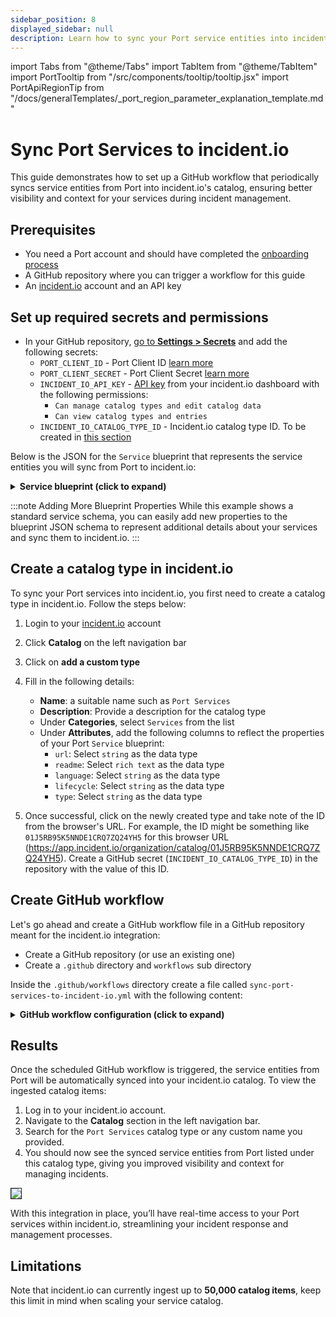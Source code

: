 ```yaml
---
sidebar_position: 8
displayed_sidebar: null
description: Learn how to sync your Port service entities into incident.io catalog.
---
```


import Tabs from "@theme/Tabs"
import TabItem from "@theme/TabItem"
import PortTooltip from "/src/components/tooltip/tooltip.jsx"
import PortApiRegionTip from "/docs/generalTemplates/_port_region_parameter_explanation_template.md"

# Sync Port Services to incident.io
This guide demonstrates how to set up a GitHub workflow that periodically syncs service entities from Port into incident.io's catalog, ensuring better visibility and context for your services during incident management.


## Prerequisites

- You need a Port account and should have completed the [onboarding process](/quickstart)
- A GitHub repository where you can trigger a workflow for this guide
- An [incident.io](https://app.incident.io/) account and an API key

## Set up required secrets and permissions

- In your GitHub repository, [go to **Settings > Secrets**](https://docs.github.com/en/actions/security-guides/using-secrets-in-github-actions#creating-secrets-for-a-repository) and add the following secrets:
  - `PORT_CLIENT_ID` - Port Client ID [learn more](/build-your-software-catalog/custom-integration/api/#get-api-token)
  - `PORT_CLIENT_SECRET` - Port Client Secret [learn more](/build-your-software-catalog/custom-integration/api/#get-api-token)
  - `INCIDENT_IO_API_KEY` - [API key](https://app.incident.io/settings/api-keys) from your incident.io dashboard with the following permissions: 
    - `Can manage catalog types and edit catalog data`
    - `Can view catalog types and entries`
  - `INCIDENT_IO_CATALOG_TYPE_ID` - Incident.io catalog type ID. To be created in [this section](#create-a-catalog-item-in-incident-io)


Below is the JSON for the `Service` blueprint that represents the service entities you will sync from Port to incident.io:

<details>
<summary><b>Service blueprint (click to expand)</b></summary>

```json showLineNumbers
{
  "identifier": "service",
  "title": "Service",
  "icon": "Github",
  "schema": {
    "properties": {
      "readme": {
        "title": "README",
        "type": "string",
        "format": "markdown",
        "icon": "Book"
      },
      "url": {
        "title": "URL",
        "format": "url",
        "type": "string",
        "icon": "Link"
      },
      "language": {
        "icon": "Git",
        "type": "string",
        "title": "Language",
        "enum": [
          "GO",
          "Python",
          "Node",
          "React"
        ],
        "enumColors": {
          "GO": "red",
          "Python": "green",
          "Node": "blue",
          "React": "yellow"
        }
      },
      "type": {
        "title": "Type",
        "description": "This service's type",
        "type": "string",
        "enum": [
          "Backend",
          "Frontend",
          "Library"
        ],
        "enumColors": {
          "Backend": "purple",
          "Frontend": "pink",
          "Library": "green"
        },
        "icon": "DefaultProperty"
      },
      "lifecycle": {
        "title": "Lifecycle",
        "type": "string",
        "enum": [
          "Production",
          "Experimental",
          "Deprecated"
        ],
        "enumColors": {
          "Production": "green",
          "Experimental": "yellow",
          "Deprecated": "red"
        },
        "icon": "DefaultProperty"
      }
    },
    "required": []
  },
  "mirrorProperties": {},
  "calculationProperties": {},
  "aggregationProperties": {},
  "relations": {}
}
```
</details>

:::note Adding More Blueprint Properties
While this example shows a standard service schema, you can easily add new properties to the blueprint JSON schema to represent additional details about your services and sync them to incident.io.
:::

## Create a catalog type in incident.io

To sync your Port services into incident.io, you first need to create a catalog type in incident.io. Follow the steps below:

1. Login to your [incident.io](https://app.incident.io/) account
2. Click **Catalog** on the left navigation bar
3. Click on **add a custom type**
4. Fill in the following details:
   - **Name**: a suitable name such as `Port Services`
   - **Description**: Provide a description for the catalog type
   - Under **Categories**, select `Services` from the list
   - Under **Attributes**, add the following columns to reflect the properties of your Port `Service` blueprint:
     - `url`: Select `string` as the data type
     - `readme`: Select `rich text` as the data type
     - `language`: Select `string` as the data type
     - `lifecycle`: Select `string` as the data type
     - `type`: Select `string` as the data type

5. Once successful, click on the newly created type and take note of the ID from the browser's URL. For example, the ID might be something like `01J5RB95K5NNDE1CRQ7ZQ24YH5` for this browser URL (https://app.incident.io/organization/catalog/01J5RB95K5NNDE1CRQ7ZQ24YH5). Create a GitHub secret (`INCIDENT_IO_CATALOG_TYPE_ID`) in the repository with the value of this ID.


## Create GitHub workflow

Let's go ahead and create a GitHub workflow file in a GitHub repository meant for the incident.io integration:

- Create a GitHub repository (or use an existing one)
- Create a `.github` directory and `workflows` sub directory

Inside the `.github/workflows` directory create a file called `sync-port-services-to-incident-io.yml` with the following content:

<details>
<summary><b> GitHub workflow configuration (click to expand) </b></summary>

:::tip schedule interval
The default syncing interval is set to 2 hours. Adjust it to suit your use case
:::

```yml showLineNumbers
name: Sync Data to incident.io
on:
  schedule:
    - cron: "0 */2 * * *" # every two hours. Adjust this value
jobs:
  sync-data:
    runs-on: ubuntu-latest
    steps:
      - name: Check out the repository
        uses: actions/checkout@v4
        
      - name: Get Port Access Token
        id: get_token
        run: |
          access_token=$(curl --location --request POST 'https://api.getport.io/v1/auth/access_token' \
          --header 'Content-Type: application/json' \
          --data-raw '{
              "clientId": "${{ secrets.PORT_CLIENT_ID }}",
              "clientSecret": "${{ secrets.PORT_CLIENT_SECRET }}"
          }' | jq '.accessToken' | sed 's/"//g')
          echo "access_token=$access_token" >> $GITHUB_ENV

      - name: Get Service Entities from Port
        id: get_entities
        run: |
          response=$(curl -X GET "https://api.getport.io/v1/blueprints/service/entities" \
              -H "Authorization: Bearer ${{ env.access_token }}" \
              -H "Content-Type: application/json")
          
          # Check if response is empty or if an error occurred
          if [ -z "$response" ]; then
            echo "No response received from Port API."
            exit 1
          else
            echo "Port Service Entities Response:"
            echo "$response"
          fi
          
          # Save response to file and environment variable
          echo "$response" > response.json

      - name: Get incident.io Schema
        id: get_schema
        run: |
          schema_response=$(curl --location --request GET 'https://api.incident.io/v2/catalog_types/${{ secrets.INCIDENT_IO_CATALOG_TYPE_ID }}' \
          -H "Authorization: Bearer ${{ secrets.INCIDENT_IO_API_KEY }}" \
          -H "Content-Type: application/json")
          echo "$schema_response" > schema.json
          
      - name: Map and Send Data to incident.io
        run: |
          schema=$(jq '.catalog_type.schema.attributes' schema.json)

          # Extract IDs of incident.io catalog attributes. Note that additional properties can be added if needed

          url_id=$(echo "$schema" | jq -r '.[] | select(.name == "url") | .id')
          readme_id=$(echo "$schema" | jq -r '.[] | select(.name == "readme") | .id')
          language_id=$(echo "$schema" | jq -r '.[] | select(.name == "language") | .id')
          lifecycle_id=$(echo "$schema" | jq -r '.[] | select(.name == "lifecycle") | .id')
          type_id=$(echo "$schema" | jq -r '.[] | select(.name == "type") | .id')

          # Read entities as a JSON array, and use `jq` to iterate correctly
          entities=$(jq -c '.entities[]' response.json)

          echo "$entities" | while IFS= read -r entity; do

            name=$(echo "$entity" | jq -r '.title // empty')
            if [ -z "$name" ]; then
              echo "Error: 'name' field is required but is empty. Skipping this entity."
              continue
            fi

            data=$(jq -n \
              --arg url_id "$url_id" \
              --arg url "$(echo "$entity" | jq -r '.properties.url // empty')" \
              --arg readme_id "$readme_id" \
              --arg readme "$(echo "$entity" | jq -r '.properties.readme // empty')" \
              --arg language_id "$language_id" \
              --arg language "$(echo "$entity" | jq -r '.properties.language // empty')" \
              --arg lifecycle_id "$lifecycle_id" \
              --arg lifecycle "$(echo "$entity" | jq -r '.properties.lifecycle // empty')" \
              --arg type_id "$type_id" \
              --arg type "$(echo "$entity" | jq -r '.properties.type // empty')" \
              --arg external_id "$(echo "$entity" | jq -r '.identifier')" \
              --arg name "$name" \
              --arg catalog_type_id "${{ secrets.INCIDENT_IO_CATALOG_TYPE_ID }}" \
              '{
                "aliases": [],
                "attribute_values": {
                  ($url_id): {"value": {"literal": $url}},
                  ($readme_id): {"value": {"literal": $readme}},
                  ($language_id): {"value": {"literal": $language}},
                  ($lifecycle_id): {"value": {"literal": $lifecycle}},
                  ($type_id): {"value": {"literal": $type}}
                },
                "catalog_type_id": $catalog_type_id,
                "external_id": $external_id,
                "name": $name
              }')

            echo "Sending data to API for entity $name"

            response=$(curl -i -X POST "https://api.incident.io/v2/catalog_entries" \
              -H "Authorization: Bearer ${{ secrets.INCIDENT_IO_API_KEY }}" \
              -H "Content-Type: application/json" \
              -d "$data")

            echo "Response from Incident.io API for entity $name"
          done
```

<PortApiRegionTip/>
</details>


## Results

Once the scheduled GitHub workflow is triggered, the service entities from Port will be automatically synced into your incident.io catalog. To view the ingested catalog items:

1. Log in to your incident.io account.
2. Navigate to the **Catalog** section in the left navigation bar.
3. Search for the `Port Services` catalog type or any custom name you provided.
4. You should now see the synced service entities from Port listed under this catalog type, giving you improved visibility and context for managing incidents.

<img src="/img/guides/IncidentioServiceCatalog.png" border="1px" />


With this integration in place, you’ll have real-time access to your Port services within incident.io, streamlining your incident response and management processes.

## Limitations

Note that incident.io can currently ingest up to **50,000 catalog items**, keep this limit in mind when scaling your service catalog.